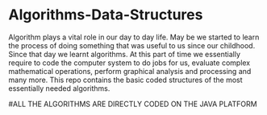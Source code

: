 # Algorithms-Data-Structures
Algorithm plays a vital role in our day to day life. May be we started to learn the process of doing something that was useful to us since our childhood. Since that day we learnt algorithms. 
At this part of time we essentially require to code the computer system to do jobs for us, evaluate complex mathematical operations, perform graphical analysis and processing and many more. 
This repo contains the basic coded structures of the most essentially needed algorithms.

#ALL THE ALGORITHMS ARE DIRECTLY CODED ON THE JAVA PLATFORM 
